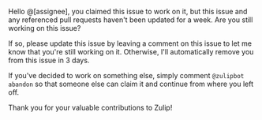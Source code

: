Hello @[assignee], you claimed this issue to work on it, but this issue and any referenced pull requests haven't been updated for a week. Are you still working on this issue?

If so, please update this issue by leaving a comment on this issue to let me know that you're still working on it. Otherwise, I'll automatically remove you from this issue in 3 days.

If you've decided to work on something else, simply comment `@zulipbot abandon` so that someone else can claim it and continue from where you left off.

Thank you for your valuable contributions to Zulip!
